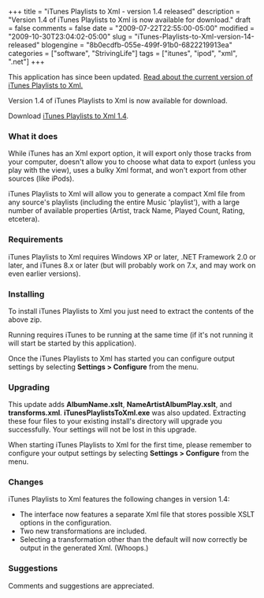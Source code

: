 +++
title = "iTunes Playlists to Xml - version 1.4 released"
description = "Version 1.4 of iTunes Playlists to Xml is now available for download."
draft = false
comments = false
date = "2009-07-22T22:55:00-05:00"
modified = "2009-10-30T23:04:02-05:00"
slug = "iTunes-Playlists-to-Xml-version-14-released"
blogengine = "8b0ecdfb-055e-499f-91b0-6822219913ea"
categories = ["software", "StrivingLife"]
tags = ["itunes", "ipod", "xml", ".net"]
+++

<div class="warning">
<p>This application has since been updated. <a href="http://jamesrskemp.com/apps/iTunesPlaylists2Xml/">Read about the current version of iTunes Playlists to Xml.</a></p>
</div>
<p>Version 1.4 of iTunes Playlists to Xml is now available for download.</p>
<p>Download <a href="http://jamesrskemp.com/applications/iTunesPlaylistsToXml_1.4.zip">iTunes Playlists to Xml 1.4</a>.</p>
<h3>What it does</h3>
<p>While iTunes has an Xml export option, it will export only those tracks from your computer, doesn't allow you to choose what data to export (unless you play with the view), uses a bulky Xml format, and won't export from other sources (like iPods).</p>
<p>iTunes Playlists to Xml will allow you to generate a compact Xml file from any source's playlists (including the entire Music 'playlist'), with a large number of available properties (Artist, track Name, Played Count, Rating, etcetera).</p>
<h3>Requirements</h3>
<p>iTunes Playlists to Xml requires Windows XP or later, .NET Framework 2.0 or later, and iTunes 8.x or later (but will probably work on 7.x, and may work on even earlier versions).</p>
<h3>Installing</h3>
<p>To install iTunes Playlists to Xml you just need to extract the contents of the above zip.</p>
<p>Running requires iTunes to be running at the same time (if it's not running it will start be started by this application).</p>
<p>Once the iTunes Playlists to Xml has started you can configure output settings by selecting <strong>Settings &gt; Configure</strong>&nbsp;from the menu.</p>
<h3>Upgrading</h3>
<p>This update adds <strong>AlbumName.xslt</strong>, <strong>NameArtistAlbumPlay.xslt</strong>, and <strong>transforms.xml</strong>. <strong>iTunesPlaylistsToXml.exe</strong> was also updated. Extracting these four files to your existing install's directory will upgrade you successfully. Your settings will not be lost in this upgrade.</p>
<p>When starting iTunes Playlists to Xml for the first time, please remember to configure your output settings by selecting <strong>Settings &gt; Configure</strong> from the menu.</p>
<h3>Changes</h3>
<p>iTunes Playlists to Xml features the following changes in version 1.4:</p>
<ul>
<li>The interface now features a separate Xml file that stores possible XSLT options in the configuration.</li>
<li>Two new transformations are included.</li>
<li>Selecting a transformation other than the default will now correctly be output in the generated Xml. (Whoops.)</li>
</ul>
<h3>Suggestions</h3>
<p>Comments and suggestions are appreciated.</p>

